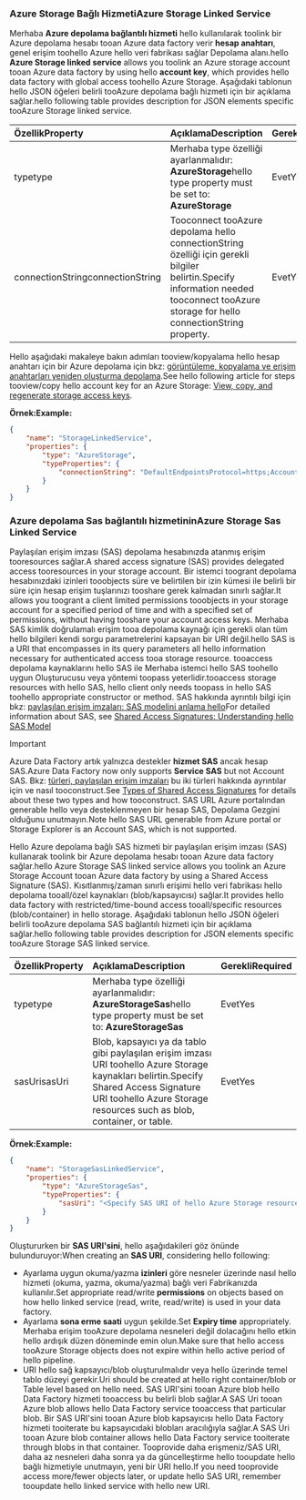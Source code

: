 ### <a name="azure-storage-linked-service"></a><span data-ttu-id="2b880-101">Azure Storage Bağlı Hizmeti</span><span class="sxs-lookup"><span data-stu-id="2b880-101">Azure Storage Linked Service</span></span>
<span data-ttu-id="2b880-102">Merhaba **Azure depolama bağlantılı hizmeti** hello kullanılarak toolink bir Azure depolama hesabı tooan Azure data factory verir **hesap anahtarı**, genel erişim toohello Azure hello veri fabrikası sağlar Depolama alanı.</span><span class="sxs-lookup"><span data-stu-id="2b880-102">hello **Azure Storage linked service** allows you toolink an Azure storage account tooan Azure data factory by using hello **account key**, which provides hello data factory with global access toohello Azure Storage.</span></span> <span data-ttu-id="2b880-103">Aşağıdaki tablonun hello JSON öğeleri belirli tooAzure depolama bağlı hizmeti için bir açıklama sağlar.</span><span class="sxs-lookup"><span data-stu-id="2b880-103">hello following table provides description for JSON elements specific tooAzure Storage linked service.</span></span>

| <span data-ttu-id="2b880-104">Özellik</span><span class="sxs-lookup"><span data-stu-id="2b880-104">Property</span></span> | <span data-ttu-id="2b880-105">Açıklama</span><span class="sxs-lookup"><span data-stu-id="2b880-105">Description</span></span> | <span data-ttu-id="2b880-106">Gerekli</span><span class="sxs-lookup"><span data-stu-id="2b880-106">Required</span></span> |
|:--- |:--- |:--- |
| <span data-ttu-id="2b880-107">type</span><span class="sxs-lookup"><span data-stu-id="2b880-107">type</span></span> |<span data-ttu-id="2b880-108">Merhaba type özelliği ayarlanmalıdır: **AzureStorage**</span><span class="sxs-lookup"><span data-stu-id="2b880-108">hello type property must be set to: **AzureStorage**</span></span> |<span data-ttu-id="2b880-109">Evet</span><span class="sxs-lookup"><span data-stu-id="2b880-109">Yes</span></span> |
| <span data-ttu-id="2b880-110">connectionString</span><span class="sxs-lookup"><span data-stu-id="2b880-110">connectionString</span></span> |<span data-ttu-id="2b880-111">Tooconnect tooAzure depolama hello connectionString özelliği için gerekli bilgiler belirtin.</span><span class="sxs-lookup"><span data-stu-id="2b880-111">Specify information needed tooconnect tooAzure storage for hello connectionString property.</span></span> |<span data-ttu-id="2b880-112">Evet</span><span class="sxs-lookup"><span data-stu-id="2b880-112">Yes</span></span> |

<span data-ttu-id="2b880-113">Hello aşağıdaki makaleye bakın adımları tooview/kopyalama hello hesap anahtarı için bir Azure depolama için bkz: [görüntüleme, kopyalama ve erişim anahtarları yeniden oluşturma depolama](../articles/storage/common/storage-create-storage-account.md#manage-your-storage-account).</span><span class="sxs-lookup"><span data-stu-id="2b880-113">See hello following article for steps tooview/copy hello account key for an Azure Storage: [View, copy, and regenerate storage access keys](../articles/storage/common/storage-create-storage-account.md#manage-your-storage-account).</span></span>

<span data-ttu-id="2b880-114">**Örnek:**</span><span class="sxs-lookup"><span data-stu-id="2b880-114">**Example:**</span></span>  

```json
{  
    "name": "StorageLinkedService",  
    "properties": {  
        "type": "AzureStorage",  
        "typeProperties": {  
            "connectionString": "DefaultEndpointsProtocol=https;AccountName=<accountname>;AccountKey=<accountkey>"  
        }  
    }  
}  
```

### <a name="azure-storage-sas-linked-service"></a><span data-ttu-id="2b880-115">Azure depolama Sas bağlantılı hizmetinin</span><span class="sxs-lookup"><span data-stu-id="2b880-115">Azure Storage Sas Linked Service</span></span>
<span data-ttu-id="2b880-116">Paylaşılan erişim imzası (SAS) depolama hesabınızda atanmış erişim tooresources sağlar.</span><span class="sxs-lookup"><span data-stu-id="2b880-116">A shared access signature (SAS) provides delegated access tooresources in your storage account.</span></span> <span data-ttu-id="2b880-117">Bir istemci toogrant depolama hesabınızdaki izinleri tooobjects süre ve belirtilen bir izin kümesi ile belirli bir süre için hesap erişim tuşlarınızı tooshare gerek kalmadan sınırlı sağlar.</span><span class="sxs-lookup"><span data-stu-id="2b880-117">It allows you toogrant a client limited permissions tooobjects in your storage account for a specified period of time and with a specified set of permissions, without having tooshare your account access keys.</span></span> <span data-ttu-id="2b880-118">Merhaba SAS kimlik doğrulamalı erişim tooa depolama kaynağı için gerekli olan tüm hello bilgileri kendi sorgu parametrelerini kapsayan bir URI değil.</span><span class="sxs-lookup"><span data-stu-id="2b880-118">hello SAS is a URI that encompasses in its query parameters all hello information necessary for authenticated access tooa storage resource.</span></span> <span data-ttu-id="2b880-119">tooaccess depolama kaynaklarını hello SAS ile Merhaba istemci hello SAS toohello uygun Oluşturucusu veya yöntemi toopass yeterlidir.</span><span class="sxs-lookup"><span data-stu-id="2b880-119">tooaccess storage resources with hello SAS, hello client only needs toopass in hello SAS toohello appropriate constructor or method.</span></span> <span data-ttu-id="2b880-120">SAS hakkında ayrıntılı bilgi için bkz: [paylaşılan erişim imzaları: SAS modelini anlama hello](../articles/storage/common/storage-dotnet-shared-access-signature-part-1.md)</span><span class="sxs-lookup"><span data-stu-id="2b880-120">For detailed information about SAS, see [Shared Access Signatures: Understanding hello SAS Model](../articles/storage/common/storage-dotnet-shared-access-signature-part-1.md)</span></span>

> [!IMPORTANT]
> <span data-ttu-id="2b880-121">Azure Data Factory artık yalnızca destekler **hizmet SAS** ancak hesap SAS.</span><span class="sxs-lookup"><span data-stu-id="2b880-121">Azure Data Factory now only supports **Service SAS** but not Account SAS.</span></span> <span data-ttu-id="2b880-122">Bkz: [türleri, paylaşılan erişim imzaları](../articles/storage/common/storage-dotnet-shared-access-signature-part-1.md#types-of-shared-access-signatures) bu iki türleri hakkında ayrıntılar için ve nasıl tooconstruct.</span><span class="sxs-lookup"><span data-stu-id="2b880-122">See [Types of Shared Access Signatures](../articles/storage/common/storage-dotnet-shared-access-signature-part-1.md#types-of-shared-access-signatures) for details about these two types and how tooconstruct.</span></span> <span data-ttu-id="2b880-123">SAS URL Azure portalından generable hello veya desteklenmeyen bir hesap SAS, Depolama Gezgini olduğunu unutmayın.</span><span class="sxs-lookup"><span data-stu-id="2b880-123">Note hello SAS URL generable from Azure portal or Storage Explorer is an Account SAS, which is not supported.</span></span>
> 

<span data-ttu-id="2b880-124">Hello Azure depolama bağlı SAS hizmeti bir paylaşılan erişim imzası (SAS) kullanarak toolink bir Azure depolama hesabı tooan Azure data factory sağlar.</span><span class="sxs-lookup"><span data-stu-id="2b880-124">hello Azure Storage SAS linked service allows you toolink an Azure Storage Account tooan Azure data factory by using a Shared Access Signature (SAS).</span></span> <span data-ttu-id="2b880-125">Kısıtlanmış/zaman sınırlı erişimi hello veri fabrikası hello depolama tooall/özel kaynakları (blob/kapsayıcısı) sağlar.</span><span class="sxs-lookup"><span data-stu-id="2b880-125">It provides hello data factory with restricted/time-bound access tooall/specific resources (blob/container) in hello storage.</span></span> <span data-ttu-id="2b880-126">Aşağıdaki tablonun hello JSON öğeleri belirli tooAzure depolama SAS bağlantılı hizmeti için bir açıklama sağlar.</span><span class="sxs-lookup"><span data-stu-id="2b880-126">hello following table provides description for JSON elements specific tooAzure Storage SAS linked service.</span></span> 

| <span data-ttu-id="2b880-127">Özellik</span><span class="sxs-lookup"><span data-stu-id="2b880-127">Property</span></span> | <span data-ttu-id="2b880-128">Açıklama</span><span class="sxs-lookup"><span data-stu-id="2b880-128">Description</span></span> | <span data-ttu-id="2b880-129">Gerekli</span><span class="sxs-lookup"><span data-stu-id="2b880-129">Required</span></span> |
|:--- |:--- |:--- |
| <span data-ttu-id="2b880-130">type</span><span class="sxs-lookup"><span data-stu-id="2b880-130">type</span></span> |<span data-ttu-id="2b880-131">Merhaba type özelliği ayarlanmalıdır: **AzureStorageSas**</span><span class="sxs-lookup"><span data-stu-id="2b880-131">hello type property must be set to: **AzureStorageSas**</span></span> |<span data-ttu-id="2b880-132">Evet</span><span class="sxs-lookup"><span data-stu-id="2b880-132">Yes</span></span> |
| <span data-ttu-id="2b880-133">sasUri</span><span class="sxs-lookup"><span data-stu-id="2b880-133">sasUri</span></span> |<span data-ttu-id="2b880-134">Blob, kapsayıcı ya da tablo gibi paylaşılan erişim imzası URI toohello Azure Storage kaynakları belirtin.</span><span class="sxs-lookup"><span data-stu-id="2b880-134">Specify Shared Access Signature URI toohello Azure Storage resources such as blob, container, or table.</span></span>  |<span data-ttu-id="2b880-135">Evet</span><span class="sxs-lookup"><span data-stu-id="2b880-135">Yes</span></span> |

<span data-ttu-id="2b880-136">**Örnek:**</span><span class="sxs-lookup"><span data-stu-id="2b880-136">**Example:**</span></span>

```json
{  
    "name": "StorageSasLinkedService",  
    "properties": {  
        "type": "AzureStorageSas",  
        "typeProperties": {  
            "sasUri": "<Specify SAS URI of hello Azure Storage resource>"   
        }  
    }  
}  
```

<span data-ttu-id="2b880-137">Oluştururken bir **SAS URI'sini**, hello aşağıdakileri göz önünde bulunduruyor:</span><span class="sxs-lookup"><span data-stu-id="2b880-137">When creating an **SAS URI**, considering hello following:</span></span>  

* <span data-ttu-id="2b880-138">Ayarlama uygun okuma/yazma **izinleri** göre nesneler üzerinde nasıl hello hizmeti (okuma, yazma, okuma/yazma) bağlı veri Fabrikanızda kullanılır.</span><span class="sxs-lookup"><span data-stu-id="2b880-138">Set appropriate read/write **permissions** on objects based on how hello linked service (read, write, read/write) is used in your data factory.</span></span>
* <span data-ttu-id="2b880-139">Ayarlama **sona erme saati** uygun şekilde.</span><span class="sxs-lookup"><span data-stu-id="2b880-139">Set **Expiry time** appropriately.</span></span> <span data-ttu-id="2b880-140">Merhaba erişim tooAzure depolama nesneleri değil dolacağını hello etkin hello ardışık düzen döneminde emin olun.</span><span class="sxs-lookup"><span data-stu-id="2b880-140">Make sure that hello access tooAzure Storage objects does not expire within hello active period of hello pipeline.</span></span>
* <span data-ttu-id="2b880-141">URI hello sağ kapsayıcı/blob oluşturulmalıdır veya hello üzerinde temel tablo düzeyi gerekir.</span><span class="sxs-lookup"><span data-stu-id="2b880-141">Uri should be created at hello right container/blob or Table level based on hello need.</span></span> <span data-ttu-id="2b880-142">SAS URI'sini tooan Azure blob hello Data Factory hizmeti tooaccess bu belirli blob sağlar.</span><span class="sxs-lookup"><span data-stu-id="2b880-142">A SAS Uri tooan Azure blob allows hello Data Factory service tooaccess that particular blob.</span></span> <span data-ttu-id="2b880-143">Bir SAS URI'sini tooan Azure blob kapsayıcısı hello Data Factory hizmeti tooiterate bu kapsayıcıdaki blobları aracılığıyla sağlar.</span><span class="sxs-lookup"><span data-stu-id="2b880-143">A SAS Uri tooan Azure blob container allows hello Data Factory service tooiterate through blobs in that container.</span></span> <span data-ttu-id="2b880-144">Tooprovide daha erişmeniz/SAS URI, daha az nesneleri daha sonra ya da güncelleştirme hello tooupdate hello bağlı hizmetiyle unutmayın, yeni bir URI hello.</span><span class="sxs-lookup"><span data-stu-id="2b880-144">If you need tooprovide access more/fewer objects later, or update hello SAS URI, remember tooupdate hello linked service with hello new URI.</span></span>   


